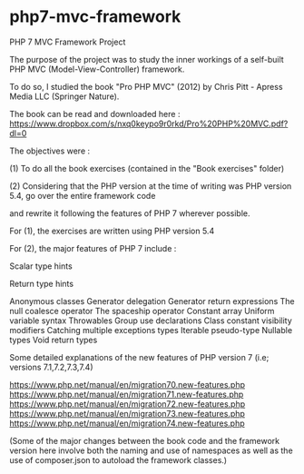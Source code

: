 # php7-mvc-framework

PHP 7 MVC Framework Project

  The purpose of the project was to study the inner workings of a self-built PHP MVC (Model-View-Controller) framework.

  To do so, I studied the book "Pro PHP MVC" (2012) by Chris Pitt - Apress Media LLC (Springer Nature).

The book can be read and downloaded here : https://www.dropbox.com/s/nxq0keypo9r0rkd/Pro%20PHP%20MVC.pdf?dl=0

The objectives were : 

(1) To do all the book exercises (contained in the "Book exercises" folder)

(2) Considering that the PHP version at the time of writing was PHP version 5.4, go over the entire framework code 

and rewrite it following the features of PHP 7 wherever possible.

For (1), the exercises are written using PHP version 5.4

For (2), the major features of PHP 7 include :

Scalar type hints

Return type hints

Anonymous classes
Generator delegation
Generator return expressions
The null coalesce operator
The spaceship operator
Constant array
Uniform variable syntax
Throwables
Group use declarations
Class constant visibility modifiers
Catching multiple exceptions types
Iterable pseudo-type
Nullable types
Void return types 

Some detailed explanations of the new features of PHP version 7 (i.e; versions 7.1,7.2,7.3,7.4)

https://www.php.net/manual/en/migration70.new-features.php
https://www.php.net/manual/en/migration71.new-features.php
https://www.php.net/manual/en/migration72.new-features.php
https://www.php.net/manual/en/migration73.new-features.php
https://www.php.net/manual/en/migration74.new-features.php

(Some of the major changes between the book code and the framework version here involve both the naming and use of namespaces as well as the use of composer.json
to autoload the framework classes.)
